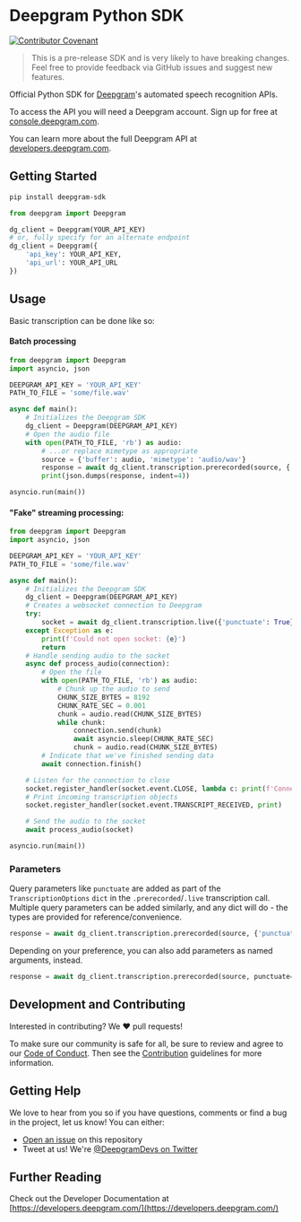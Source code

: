# Deepgram Python SDK

[![Contributor Covenant](https://img.shields.io/badge/Contributor%20Covenant-v2.0%20adopted-ff69b4.svg?style=flat-rounded)](CODE_OF_CONDUCT.md)

> This is a pre-release SDK and is very likely to have breaking changes. Feel free to provide
> feedback via GitHub issues and suggest new features.

Official Python SDK for [Deepgram](https://www.deepgram.com/)'s automated
speech recognition APIs.

To access the API you will need a Deepgram account. Sign up for free at
[console.deepgram.com](https://console.deepgram.com/).

You can learn more about the full Deepgram API at [developers.deepgram.com](https://developers.deepgram.com).

## Getting Started

```sh
pip install deepgram-sdk
```

```python
from deepgram import Deepgram

dg_client = Deepgram(YOUR_API_KEY)
# or, fully specify for an alternate endpoint
dg_client = Deepgram({
    'api_key': YOUR_API_KEY,
    'api_url': YOUR_API_URL
})
```

## Usage

Basic transcription can be done like so:

#### Batch processing

```python
from deepgram import Deepgram
import asyncio, json

DEEPGRAM_API_KEY = 'YOUR_API_KEY'
PATH_TO_FILE = 'some/file.wav'

async def main():
    # Initializes the Deepgram SDK
    dg_client = Deepgram(DEEPGRAM_API_KEY)
    # Open the audio file
    with open(PATH_TO_FILE, 'rb') as audio:
        # ...or replace mimetype as appropriate
        source = {'buffer': audio, 'mimetype': 'audio/wav'}
        response = await dg_client.transcription.prerecorded(source, {'punctuate': True})
        print(json.dumps(response, indent=4))

asyncio.run(main())
```

#### "Fake" streaming processing:

```python
from deepgram import Deepgram
import asyncio, json

DEEPGRAM_API_KEY = 'YOUR_API_KEY'
PATH_TO_FILE = 'some/file.wav'

async def main():
    # Initializes the Deepgram SDK
    dg_client = Deepgram(DEEPGRAM_API_KEY)
    # Creates a websocket connection to Deepgram
    try:
        socket = await dg_client.transcription.live({'punctuate': True})
    except Exception as e:
        print(f'Could not open socket: {e}')
        return
    # Handle sending audio to the socket
    async def process_audio(connection):
        # Open the file
        with open(PATH_TO_FILE, 'rb') as audio:
            # Chunk up the audio to send
            CHUNK_SIZE_BYTES = 8192
            CHUNK_RATE_SEC = 0.001
            chunk = audio.read(CHUNK_SIZE_BYTES)
            while chunk:
                connection.send(chunk)
                await asyncio.sleep(CHUNK_RATE_SEC)
                chunk = audio.read(CHUNK_SIZE_BYTES)
        # Indicate that we've finished sending data
        await connection.finish()

    # Listen for the connection to close
    socket.register_handler(socket.event.CLOSE, lambda c: print(f'Connection closed with code {c}.'))
    # Print incoming transcription objects
    socket.register_handler(socket.event.TRANSCRIPT_RECEIVED, print)

    # Send the audio to the socket
    await process_audio(socket)

asyncio.run(main())
```

### Parameters

Query parameters like `punctuate` are added as part of the `TranscriptionOptions` `dict` in the `.prerecorded`/`.live` transcription call.
Multiple query parameters can be added similarly, and any dict will do - the types are provided for reference/convenience.
```python
response = await dg_client.transcription.prerecorded(source, {'punctuate': True, 'keywords': ['first:5', 'second']})
```
Depending on your preference, you can also add parameters as named arguments, instead.
```python
response = await dg_client.transcription.prerecorded(source, punctuate=True, keywords=['first:5', 'second'])
```

## Development and Contributing

Interested in contributing? We ❤️ pull requests!

To make sure our community is safe for all, be sure to review and agree to our
[Code of Conduct](./CODE_OF_CONDUCT.md). Then see the
[Contribution](./CONTRIBUTING.md) guidelines for more information.

## Getting Help

We love to hear from you so if you have questions, comments or find a bug in the
project, let us know! You can either:

- [Open an issue](https://github.com/deepgram/python-sdk/issues/new) on this repository
- Tweet at us! We're [@DeepgramDevs on Twitter](https://twitter.com/DeepgramDevs)

## Further Reading

Check out the Developer Documentation at [https://developers.deepgram.com/](https://developers.deepgram.com/)
